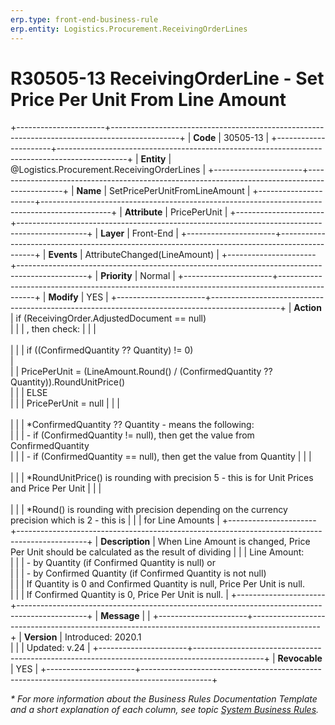 ```yaml
---
erp.type: front-end-business-rule
erp.entity: Logistics.Procurement.ReceivingOrderLines
---
```


# R30505-13 ReceivingOrderLine - Set Price Per Unit From Line Amount
+----------------------+-----------------------------------------------------------------------------------------------+
| **Code**             | 30505-13                                                                                      |
+----------------------+-----------------------------------------------------------------------------------------------+
| **Entity**           | @Logistics.Procurement.ReceivingOrderLines                                                    |
+----------------------+-----------------------------------------------------------------------------------------------+
| **Name**             | SetPricePerUnitFromLineAmount                                                                 |
+----------------------+-----------------------------------------------------------------------------------------------+
| **Attribute**        | PricePerUnit                                                                                  |
+----------------------+-----------------------------------------------------------------------------------------------+
| **Layer**            | Front-End                                                                                     |
+----------------------+-----------------------------------------------------------------------------------------------+
| **Events**           | AttributeChanged(LineAmount)                                                                  |
+----------------------+-----------------------------------------------------------------------------------------------+
| **Priority**         | Normal                                                                                        |
+----------------------+-----------------------------------------------------------------------------------------------+
| **Modify**           | YES                                                                                           |
+----------------------+-----------------------------------------------------------------------------------------------+
| **Action**           | if (ReceivingOrder.AdjustedDocument == null)<br/>                                             |
|                      | , then check:                                                                                 |
|                      | <br/><br/>                                                                                    |
|                      | if ((ConfirmedQuantity ?? Quantity) != 0) <br/>                                               |       
|                      | PricePerUnit = (LineAmount.Round() / (ConfirmedQuantity ?? Quantity)).RoundUnitPrice() <br/>  | 
|                      | ELSE <br/>                                                                                    |
|                      | PricePerUnit = null                                                                           |
|                      | <br/><br/>                                                                                    |
|                      | \*ConfirmedQuantity ?? Quantity - means the following:<br/>                                   |
|                      | \- if (ConfirmedQuantity != null), then get the value from ConfirmedQuantity<br/>             |
|                      | \- if (ConfirmedQuantity == null), then get the value from Quantity                           |
|                      | <br/><br/>                                                                                    |
|                      | \*RoundUnitPrice() is rounding with precision 5 - this is for Unit Prices and Price Per Unit  |
|                      | <br/><br/>                                                                                    |
|                      | \*Round() is rounding with precision depending on the currency precision which is 2 - this is |
|                      | for Line Amounts                                                                              |
+----------------------+-----------------------------------------------------------------------------------------------+
| **Description**      | When Line Amount is changed, Price Per Unit should be calculated as the result of dividing    |
|                      | Line Amount:<br/>                                                                             | 
|                      | \- by Quantity (if Confirmed Quantity is null) or <br/>                                       |
|                      | \- by Confirmed Quantity (if Confirmed Quantity is not null) <br/>                            |
|                      | If Quantity is 0 and Confirmed Quantity is null, Price Per Unit is null.<br/>                 |
|                      | If Confirmed Quantity is 0, Price Per Unit is null.                                           |
+----------------------+-----------------------------------------------------------------------------------------------+
| **Message**          |                                                                                               |
+----------------------+-----------------------------------------------------------------------------------------------+
| **Version**          | Introduced: 2020.1 <br/>                                                                      |
|                      | Updated: v.24                                                                                 |
+----------------------+-----------------------------------------------------------------------------------------------+
| **Revocable**        | YES                                                                                           |
+----------------------+-----------------------------------------------------------------------------------------------+

*\* For more information about the Business Rules Documentation Template and a short explanation of each column, see
topic [System Business Rules](../templates/template-description-system-business-rules.md).*
